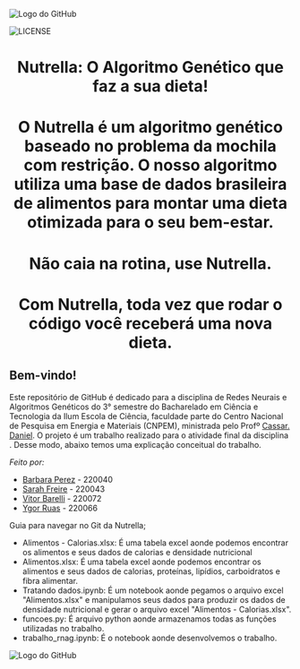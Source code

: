 ![Logo do GitHub](https://github.com/Sarah-Freire/Trabalho-RNAG/raw/main/A2.png)

![LICENSE](https://img.shields.io/badge/LICENSE-GNU%20General%20Public%20License%20v3.0-red)

<h1 align="center"> Nutrella: O Algoritmo Genético que faz a sua dieta! </h1>

<h1 align="center"> O Nutrella é um algoritmo genético baseado no problema da mochila com restrição. O nosso algoritmo utiliza uma base de dados brasileira de alimentos para montar uma dieta otimizada para o seu bem-estar.

<h1 align="center"> Não caia na rotina, use Nutrella.

<h1 align="center"> Com Nutrella, toda vez que rodar o código você receberá uma nova dieta.

## Bem-vindo!

Este repositório de GitHub é dedicado para a disciplina de Redes Neurais e Algoritmos Genéticos do 3° semestre do Bacharelado em Ciência e Tecnologia da Ilum Escola de Ciência, faculdade parte do Centro Nacional de Pesquisa em Energia e Materiais (CNPEM), ministrada pelo Profº [Cassar. Daniel](https://github.com/drcassar/template_rnag). O projeto é um trabalho realizado para o atividade final da disciplina . Desse modo, abaixo temos uma explicação conceitual do trabalho. 

*Feito por:*
 - [Barbara Perez](https://github.com/barbaraperez) - 220040
 - [Sarah Freire](https://github.com/Sarah-Freire) - 220043
 - [Vitor Barelli](https://github.com/Leprechas) - 220072
 - [Ygor Ruas](https://github.com/YgorRuas) - 220066

Guia para navegar no Git da Nutrella;
- Alimentos - Calorias.xlsx: É uma tabela excel aonde podemos encontrar os alimentos e seus dados de calorias e densidade nutricional
- Alimentos.xlsx: É uma tabela excel aonde podemos encontrar os alimentos e seus dados de calorias, proteínas, lipídios, carboidratos e fibra alimentar.
- Tratando dados.ipynb: É um notebook aonde pegamos o arquivo excel "Alimentos.xlsx" e manipulamos seus dados para produzir os dados de densidade nutricional e gerar o arquivo excel "Alimentos - Calorias.xlsx".
- funcoes.py: É arquivo python aonde armazenamos todas as funções utilizadas no trabalho.
- trabalho_rnag.ipynb: É o notebook aonde desenvolvemos o trabalho.

![Logo do GitHub](https://github.com/Sarah-Freire/Trabalho-RNAG/raw/main/A1.png)
